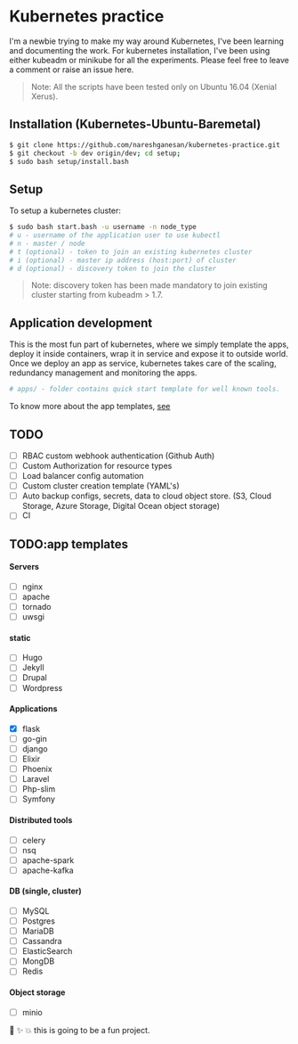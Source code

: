 # Kubernetes practice 

I'm a newbie trying to make my way around Kubernetes, I've been learning and documenting the work. 
For kubernetes installation, I've been using either kubeadm or minikube for all the experiments.
Please feel free to leave a comment or raise an issue here.

> Note: All the scripts have been tested only on Ubuntu 16.04 (Xenial Xerus).

## Installation (Kubernetes-Ubuntu-Baremetal)

```bash
$ git clone https://github.com/nareshganesan/kubernetes-practice.git
$ git checkout -b dev origin/dev; cd setup;
$ sudo bash setup/install.bash
```

## Setup
To setup a kubernetes cluster:
```bash
$ sudo bash start.bash -u username -n node_type
# u - username of the application user to use kubectl
# n - master / node
# t (optional) - token to join an existing kubernetes cluster
# i (optional) - master ip address (host:port) of cluster
# d (optional) - discovery token to join the cluster
```

> Note: discovery token has been made mandatory to join existing cluster starting from kubeadm > 1.7.

## Application development
This is the most fun part of kubernetes, where we simply template the apps, deploy it inside containers, wrap it in service and expose it to outside world. 
Once we deploy an app as service, kubernetes takes care of the scaling, redundancy management and monitoring the apps.

```bash
# apps/ - folder contains quick start template for well known tools.  
```

To know more about the app templates, [see](https://github.com/nareshganesan/kubernetes-practice/tree/dev/apps)

## TODO
- [ ] RBAC custom webhook authentication (Github Auth)
- [ ] Custom Authorization for resource types 
- [ ] Load balancer config automation
- [ ] Custom cluster creation template (YAML's)
- [ ] Auto backup configs, secrets, data to cloud object store. (S3, Cloud Storage, Azure Storage, Digital Ocean object storage)
- [ ] CI

## TODO:app templates

#### Servers 
- [ ] nginx
- [ ] apache
- [ ] tornado
- [ ] uwsgi

#### static
- [ ] Hugo
- [ ] Jekyll
- [ ] Drupal
- [ ] Wordpress

#### Applications
- [x] flask
- [ ] go-gin
- [ ] django
- [ ] Elixir
- [ ] Phoenix
- [ ] Laravel
- [ ] Php-slim
- [ ] Symfony

#### Distributed tools
- [ ] celery
- [ ] nsq
- [ ] apache-spark
- [ ] apache-kafka

#### DB (single, cluster)
- [ ] MySQL
- [ ] Postgres
- [ ] MariaDB
- [ ] Cassandra
- [ ] ElasticSearch
- [ ] MongDB
- [ ] Redis

#### Object storage
- [ ] minio


:tada: :sparkles: :boom: this is going to be a fun project.

